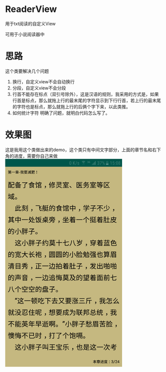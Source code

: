 # ReaderView
用于txt阅读的自定义View

可用于小说阅读器中

# 思路
这个类要解决几个问题
1.	换行，自定义view不会自动换行
2.  分段，自定义view不会分段
3.	行首不能存在标点（双引号除外），这是汉语的规则，我采用的方式是，如果行首是标点，那么就拖上行的最末尾的字符显示到下行行首，若上行的最末尾的字符也是标点，那么就拖上行的后俩个字下来，以此类推。
4.	如何统计字符
明确了问题，就明白代码怎么写了。

# 效果图
这是我用这个类做出来的demo，这个类只有中间文字部分，上面的章节名和右下角的进度，需要你自己来做
<img src="https://github.com/mafanwei/ReaderView/blob/master/Demo%E6%88%AA%E5%9B%BE.png" width=375 alt="效果图"/>


